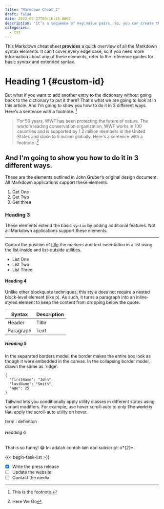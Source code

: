 ```yaml
---
title: "Markdown Cheat 2"
draft: false
date: 2022-08-27T09:16:45.000Z
description: "It’s a sequence of key:value pairs. So, you can create them like this:"
categories:
  - css
---
```


This Markdown cheat sheet **provides** a quick overview of all the Markdown syntax elements. It can’t cover every edge case, so if you need more information about any of these elements, refer to the reference guides for basic _syntax_ and extended syntax.

# Heading 1 {#custom-id}

But what if you want to add another entry to the dictionary without going back to the dictionary to put it there? That's what we are going to look at in this article. And I'm going to show you how to do it in 3 different ways. Here's a sentence with a footnote. [^1]

[^1]: This is the footnote.

> For 50 years, WWF has been protecting the future of nature. The world's leading conservation organization, WWF works in 100 countries and is supported by 1.2 million members in the United States and close to 5 million globally. Here's a sentence with a footnote. [^2]

[^2]: Here We Go

## And I'm going to show you how to do it in 3 different ways.

These are the elements outlined in John Gruber’s original design document. All Markdown applications support these elements.

1. Get One
2. Get Two
3. Get three

### Heading 3

These elements extend the basic `syntax` by adding additional features. Not all Markdown applications support these elements.

---

Control the position of [title](https://www.example.com) the markers and text indentation in a list using the list-inside and list-outside utilities.

- List One
- List Two
- List Three

#### Heading 4

Unlike other blockquote techniques, this style does not require a nested block-level element (like p). As such, it turns a paragraph into an inline-styled element to keep the content from dropping below the quote.

| Syntax    | Description |
| --------- | ----------- |
| Header    | Title       |
| Paragraph | Text        |

##### Heading 5

In the separated borders model, the border makes the entire box look as though it were embedded in the canvas. In the collapsing border model, drawn the same as 'ridge'.

```
{
  "firstName": "John",
  "lastName": "Smith",
  "age": 25
}
```

Tailwind lets you conditionally apply utility classes in different states using variant modifiers. For example, use hover:scroll-auto to only ~~The world is flat.~~
apply the scroll-auto utility on hover.

term
: definition

###### Heading 6

That is so funny! :joy:
Ini adalah contoh lain dari subscript: x*{2}*.

{{< begin-task-list >}}

- [x] Write the press release
- [ ] Update the website
- [ ] Contact the media
